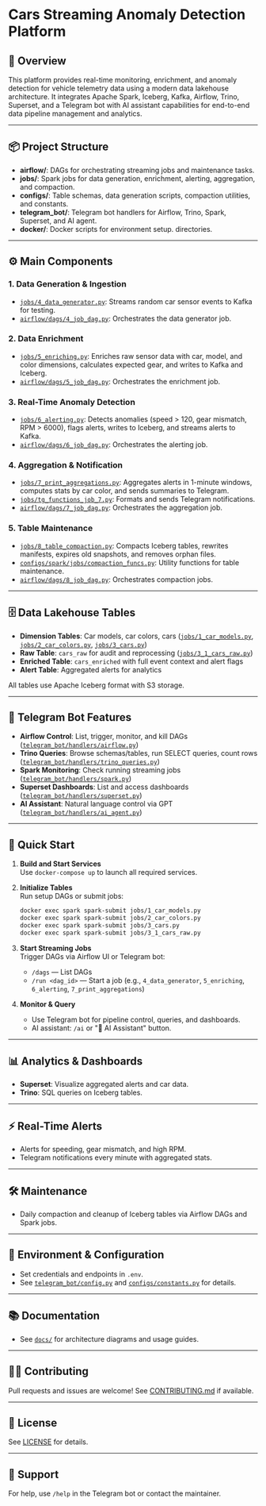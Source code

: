 # Cars Streaming Anomaly Detection Platform

## 🚗 Overview

This platform provides real-time monitoring, enrichment, and anomaly detection for vehicle telemetry data using a modern data lakehouse architecture. It integrates Apache Spark, Iceberg, Kafka, Airflow, Trino, Superset, and a Telegram bot with AI assistant capabilities for end-to-end data pipeline management and analytics.

---

## 📦 Project Structure

- **airflow/**: DAGs for orchestrating streaming jobs and maintenance tasks.
- **jobs/**: Spark jobs for data generation, enrichment, alerting, aggregation, and compaction.
- **configs/**: Table schemas, data generation scripts, compaction utilities, and constants.
- **telegram_bot/**: Telegram bot handlers for Airflow, Trino, Spark, Superset, and AI agent.
- **docker/**: Docker scripts for environment setup.
directories.

---

## ⚙️ Main Components

### 1. Data Generation & Ingestion

- [`jobs/4_data_generator.py`](jobs/4_data_generator.py): Streams random car sensor events to Kafka for testing.
- [`airflow/dags/4_job_dag.py`](airflow/dags/4_job_dag.py): Orchestrates the data generator job.

### 2. Data Enrichment

- [`jobs/5_enriching.py`](jobs/5_enriching.py): Enriches raw sensor data with car, model, and color dimensions, calculates expected gear, and writes to Kafka and Iceberg.
- [`airflow/dags/5_job_dag.py`](airflow/dags/5_job_dag.py): Orchestrates the enrichment job.

### 3. Real-Time Anomaly Detection

- [`jobs/6_alerting.py`](jobs/6_alerting.py): Detects anomalies (speed > 120, gear mismatch, RPM > 6000), flags alerts, writes to Iceberg, and streams alerts to Kafka.
- [`airflow/dags/6_job_dag.py`](airflow/dags/6_job_dag.py): Orchestrates the alerting job.

### 4. Aggregation & Notification

- [`jobs/7_print_aggregations.py`](jobs/7_print_aggregations.py): Aggregates alerts in 1-minute windows, computes stats by car color, and sends summaries to Telegram.
- [`jobs/tg_functions_job_7.py`](jobs/tg_functions_job_7.py): Formats and sends Telegram notifications.
- [`airflow/dags/7_job_dag.py`](airflow/dags/7_job_dag.py): Orchestrates the aggregation job.

### 5. Table Maintenance

- [`jobs/8_table_compaction.py`](jobs/8_table_compaction.py): Compacts Iceberg tables, rewrites manifests, expires old snapshots, and removes orphan files.
- [`configs/spark/jobs/compaction_funcs.py`](configs/spark/jobs/compaction_funcs.py): Utility functions for table maintenance.
- [`airflow/dags/8_job_dag.py`](airflow/dags/8_job_dag.py): Orchestrates compaction jobs.

---

## 🗄️ Data Lakehouse Tables

- **Dimension Tables**: Car models, car colors, cars ([`jobs/1_car_models.py`](jobs/1_car_models.py), [`jobs/2_car_colors.py`](jobs/2_car_colors.py), [`jobs/3_cars.py`](jobs/3_cars.py))
- **Raw Table**: `cars_raw` for audit and reprocessing ([`jobs/3_1_cars_raw.py`](jobs/3_1_cars_raw.py))
- **Enriched Table**: `cars_enriched` with full event context and alert flags
- **Alert Table**: Aggregated alerts for analytics

All tables use Apache Iceberg format with S3 storage.

---

## 🤖 Telegram Bot Features

- **Airflow Control**: List, trigger, monitor, and kill DAGs ([`telegram_bot/handlers/airflow.py`](telegram_bot/handlers/airflow.py))
- **Trino Queries**: Browse schemas/tables, run SELECT queries, count rows ([`telegram_bot/handlers/trino_queries.py`](telegram_bot/handlers/trino_queries.py))
- **Spark Monitoring**: Check running streaming jobs ([`telegram_bot/handlers/spark.py`](telegram_bot/handlers/spark.py))
- **Superset Dashboards**: List and access dashboards ([`telegram_bot/handlers/superset.py`](telegram_bot/handlers/superset.py))
- **AI Assistant**: Natural language control via GPT ([`telegram_bot/handlers/ai_agent.py`](telegram_bot/handlers/ai_agent.py))

---

## 🚀 Quick Start

1. **Build and Start Services**  
   Use `docker-compose up` to launch all required services.

2. **Initialize Tables**  
   Run setup DAGs or submit jobs:
   ```sh
   docker exec spark spark-submit jobs/1_car_models.py
   docker exec spark spark-submit jobs/2_car_colors.py
   docker exec spark spark-submit jobs/3_cars.py
   docker exec spark spark-submit jobs/3_1_cars_raw.py
   ```

3. **Start Streaming Jobs**  
   Trigger DAGs via Airflow UI or Telegram bot:
   - `/dags` — List DAGs
   - `/run <dag_id>` — Start a job (e.g., `4_data_generator`, `5_enriching`, `6_alerting`, `7_print_aggregations`)

4. **Monitor & Query**  
   - Use Telegram bot for pipeline control, queries, and dashboards.
   - AI assistant: `/ai` or "🤖 AI Assistant" button.

---

## 📊 Analytics & Dashboards

- **Superset**: Visualize aggregated alerts and car data.
- **Trino**: SQL queries on Iceberg tables.

---

## ⚡ Real-Time Alerts

- Alerts for speeding, gear mismatch, and high RPM.
- Telegram notifications every minute with aggregated stats.

---

## 🛠️ Maintenance

- Daily compaction and cleanup of Iceberg tables via Airflow DAGs and Spark jobs.

---

## 📝 Environment & Configuration

- Set credentials and endpoints in `.env`.
- See [`telegram_bot/config.py`](telegram_bot/config.py) and [`configs/constants.py`](configs/constants.py) for details.

---

## 📚 Documentation

- See [`docs/`](docs/) for architecture diagrams and usage guides.

---

## 🧑‍💻 Contributing

Pull requests and issues are welcome! See [CONTRIBUTING.md](CONTRIBUTING.md) if available.

---

## 📄 License

See [LICENSE](LICENSE) for details.

---

## 💬 Support

For help, use `/help` in the Telegram bot or contact the maintainer.
